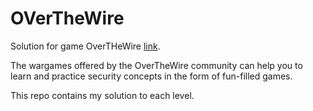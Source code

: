 # OVerTheWire

Solution for game OverTHeWire [link](https://overthewire.org/wargames/).

The wargames offered by the OverTheWire community can help you to learn and practice security concepts in the form of fun-filled games.

This repo contains my solution to each level.
